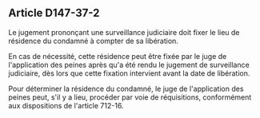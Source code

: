 Article D147-37-2
----
Le jugement prononçant une surveillance judiciaire doit fixer le lieu de
résidence du condamné à compter de sa libération.

En cas de nécessité, cette résidence peut être fixée par le juge de
l'application des peines après qu'a été rendu le jugement de surveillance
judiciaire, dès lors que cette fixation intervient avant la date de libération.

Pour déterminer la résidence du condamné, le juge de l'application des peines
peut, s'il y a lieu, procéder par voie de réquisitions, conformément aux
dispositions de l'article 712-16.
